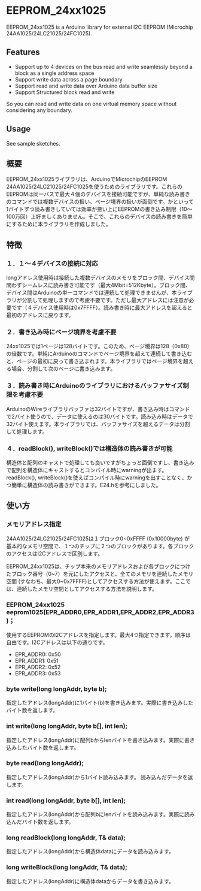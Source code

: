 # EEPROM_24xx1025

EEPROM_24xx1025 is a Arduino library for external I2C EEPROM (Microchip 24AA1025/24LC21025/24FC1025).

## Features
* Support up to 4 devices on the bus read and write seamlessly beyond a block as a single address space
* Support write data across a page boundary
* Support read and write data over Arduino data buffer size
* Support Structured block read and write

So you can read and write data on one virtual memory space without considering any boundary.

## Usage
See sample sketches.

## 概要
EEPROM_24xx1025ライブラリは、ArduinoでMicrochipのEEPROM 24AA1025/24LC21025/24FC1025を使うためのライブラリです。これらのEEPROMは同一バスで最大４個のデバイスを接続可能ですが、単純な読み書きのコマンドでは複数デバイスの扱い、ページ境界の扱いが面倒です。かといって1バイトずつ読み書きしていては効率が悪い上にEEPROMの書き込み制限（10～100万回）上好ましくありません。そこで、これらのデバイスの読み書きを簡単にするために本ライブラリを作成しました。

## 特徴

### １．１～４デバイスの接続に対応
longアドレス使用時は接続した複数デバイスのメモリをブロック間、デバイス間問わずシームレスに読み書き可能です（最大4Mbit=512Kbyte）。ブロック間、デバイス間はArduinoの単一コマンドでは連続して処理できませんが、本ライブラリが分割して処理しますので考慮不要です。ただし最大アドレスには注意が必要です（４デバイス使用時は0x7FFFF）。読み書き時に最大アドレスを超えると最初のアドレスに戻ります。

### ２．書き込み時にページ境界を考慮不要
24xx1025では1ページは128バイトです。このため、ページ境界は128（0x80）の倍数です。単純にArduinoのコマンドでページ境界を超えて連続して書き込むと、ページの最初に戻って書き込まれます。本ライブラリではページ境界を超える場合、分割して次のページに書き込みます。

### ３．読み書き時にArduinoのライブラリにおけるバッファサイズ制限を考慮不要
ArduinoのWireライブラリバッファは32バイトですが、書き込み時はコマンドで2バイト使うので、データに使えるのは30バイトです。読み込み時はデータで32バイト使えます。本ライブラリでは、バッファサイズを超えるデータは分割して処理します。

### ４．readBlock(), writeBlock()では構造体の読み書きが可能
構造体と配列のキャストで処理しても良いですがちょっと面倒ですし、書き込みで配列を構造体にキャストするとコンパイル時にwarningが出ます。readBlock(), writeBlock()を使えばコンパイル時にwarningを出すことなく、かつ簡単に構造体の読み書きができます。E24.hを参考にしました。

## 使い方
### メモリアドレス指定
24AA1025/24LC21025/24FC1025は１ブロック0~0xFFFF (0x10000byte) が基本的なメモリ空間で、１つのチップに２つのブロックがあります。各ブロックのアクセスはI2Cアドレスで区別します。

EEPROM_24xx1025は、チップ本来のメモリアドレスおよび各ブロックにつけたブロック番号（0~7）を元にしたアクセスと、全てのメモリを連続したメモリ空間 (すなわち、最大0~0x7FFFF)としてアクセスする方法が使えます。ここでは、連続したメモリ空間としてアクセスする方法を説明します。 

### EEPROM_24xx1025 eeprom1025(EPR_ADDR0,EPR_ADDR1,EPR_ADDR2,EPR_ADDR3)；
使用するEEPROMのI2Cアドレスを指定します。最大4つ指定できます。順序は自由です。I2Cアドレスは以下の通りです。

* EPR_ADDR0: 0x50
* EPR_ADDR1: 0x51
* EPR_ADDR2: 0x52
* EPR_ADDR3: 0x53

### byte write(long longAddr, byte b);
指定したアドレス(longAddr)に1バイト(b)を書き込みます。実際に書き込みしたバイト数を返します。

### int write(long longAddr, byte b[], int len);
指定したアドレス(longAddr)に配列bからlenバイトを書き込みます。実際に書き込みしたバイト数を返します。

### byte read(long longAddr);
指定したアドレス(longAddr)から1バイト読み込みます。
読み込んだデータを返します。

### int read(long longAddr, byte b[], int len);
指定したアドレス(longAddr)から配列bにlenバイトを読み込みます。実際に読み込んだバイト数を返します。

### long readBlock(long longAddr, T& data);
指定したアドレス(longAddr)から構造体dataにデータを読み込みます。

### long writeBlock(long longAddr, T& data);
指定したアドレス(longAddr)に構造体dataからデータを書き込みます。
